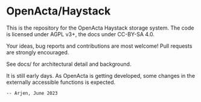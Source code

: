 # OpenActa/Haystack

This is the repository for the OpenActa Haystack storage system.
The code is licensed under AGPL v3+, the docs under CC-BY-SA 4.0.

Your ideas, bug reports and contributions are most welcome!
Pull requests are strongly encouraged.

See docs/ for architectural detail and background.

It is still early days. As OpenActa is getting developed, some changes in the
externally accessible functions is expected.

    -- Arjen, June 2023
